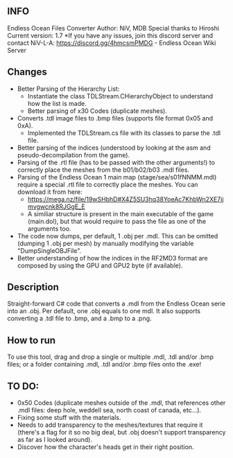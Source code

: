 ## INFO ##
Endless Ocean Files Converter
Author: NiV, MDB
Special thanks to Hiroshi
Current version: 1.7
*If you have any issues, join this discord server and contact NiV-L-A: https://discord.gg/4hmcsmPMDG - Endless Ocean Wiki Server

## Changes ##
- Better Parsing of the Hierarchy List:
	- Instantiate the class TDLStream.CHierarchyObject to understand how the list is made.
	- Better parsing of x30 Codes (duplicate meshes).
- Converts .tdl image files to .bmp files (supports file format 0x05 and 0xA).
	- Implemented the TDLStream.cs file with its classes to parse the .tdl file.
- Better parsing of the indices (understood by looking at the asm and pseudo-decompilation from the game).
- Parsing of the .rtl file (has to be passed with the other arguments!) to correctly place the meshes from the b01/b02/b03 .mdl files.
- Parsing of the Endless Ocean 1 main map (stage/sea/s01fNNMM.mdl) require a special .rtl file to correctly place the meshes. You can download it from here:
	- https://mega.nz/file/19wSHbhD#X4Z5SU3hq38YoeAc7KhbWn2XE7ijmvgwcnk8RJGgE_E 
	- A similiar structure is present in the main executable of the game (main.dol), but that would require to pass the file as one of the arguments too.
- The code now dumps, per default, 1 .obj per .mdl. This can be omitted (dumping 1 .obj per mesh) by manually modifying the variable "DumpSingleOBJFile".
- Better understanding of how the indices in the RF2MD3 format are composed by using the GPU and GPU2 byte (if available).

## Description ##
Straight-forward C# code that converts a .mdl from the Endless Ocean serie into an .obj. Per default, one .obj equals to one mdl.
It also supports converting a .tdl file to .bmp, and a .bmp to a .png.

## How to run ##
To use this tool, drag and drop a single or multiple .mdl, .tdl and/or .bmp files; or a folder containing .mdl, .tdl and/or .bmp files onto the .exe!

## TO DO: ##
- 0x50 Codes (duplicate meshes outside of the .mdl, that references other .mdl files: deep hole, weddell sea, north coast of canada, etc...).
- Fixing some stuff with the materials.
- Needs to add transparency to the meshes/textures that require it (there's a flag for it so no big deal, but .obj doesn't support transparency as far as I looked around).
- Discover how the character's heads get in their right position.